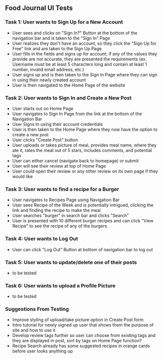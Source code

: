 ## Food Journal UI Tests ###

### Task 1: User wants to Sign Up for a New Account ###
- User sees and clicks on  "Sign In?" Button at the bottom of the navigation bar and is taken to the "Sign In" Page
- User realizes they don't have an account, so they click the "Sign Up for Free" link and are taken to the Sign Up Page
- User fills in the fields and signs up for account; if any of the values they provide are not accurate, they are presented the requirements (ex. Username must be at least 5 characters long and contain at least 1 number, invalid email address, etc.)
- User signs up and is then taken to the Sign In Page where they can sign in using their newly created account
- User is then navigated to the Home Page of the website

### Task 2: User wants to Sign In and Create a New Post ###
- User starts out on Home Page
- User navigates to Sign In Page from the link at the bottom of the Navigation Bar
- User Signs In using their account credentials
- User is then taken to the Home Page where they now have the option to create a new post
- User clicks "Create Post" button
- User uploads or takes picture of meal, provides meal name, where they ate it, rates the meal out of 5 stars, includes comments, and potential tags
- User can either cancel (navigate back to homepage) or submit 
- User will see their review at top of Home Page
- User could open their review or any other review on its own page if they would like

### Task 3: User wants to find a recipe for a Burger ###
- User navigates to Recipes Page using Navigation Bar
- User sees Recipe of the Week and is potentially intrigued, clicking the link and finding the recipe to make the meal
- User searches "burger" in search bar and clicks "Search"
- User is presented with 10 different burger recipes and can click "View Recipe" to see the recipe of any of the burgers

### Task 4: User wants to Log Out ###
- User can click "Log Out" Button at bottom of navigation bar to log out

### Task 5: User wants to update/delete one of their posts ###
- to be tested

### Task 6: User wants to upload a Profile Picture ### 
- to be tested



### Suggestions From Testing ###
- Improve styling of upload/take picture option in Create Post form
- Intro tutorial for newly signed up user that shows them the purpose of site and how to use it
- Develop review tags further so user can choose from existing tags and they are displayed in post, sort by tags on Home Page function? 
- Recipe Search already has some suggested recipes in orange cards before user looks anything up